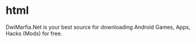 # html
DwiMarfia.Net is your best source for downloading Android Games, Apps, Hacks (Mods) for free.
